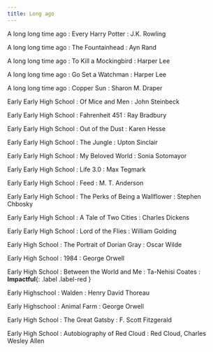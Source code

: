 ```yaml
---
title: Long ago 
---
```

A long long time ago
  : Every Harry Potter
    : J.K. Rowling

A long long time ago
: The Fountainhead 
  : Ayn Rand

A long long time ago
: To Kill a Mockingbird 
  : Harper Lee

A long long time ago
: Go Set a Watchman 
  : Harper Lee 

A long long time ago
: Copper Sun
   : Sharon M. Draper

Early Early High School
: Of Mice and Men
  : John Steinbeck

Early Early High School
: Fahrenheit 451
  : Ray Bradbury

Early Early High School
  : Out of the Dust
    : Karen Hesse

Early Early High School
  : The Jungle
    : Upton Sinclair

Early Early High School
  : My Beloved World
    : Sonia Sotomayor

Early Early High School
  : Life 3.0
    : Max Tegmark

Early Early High School
  : Feed
    : M. T. Anderson

Early Early High School
  : The Perks of Being a Wallflower
    : Stephen Chbosky

Early Early High School
  : A Tale of Two Cities
    : Charles Dickens

Early Early High School
  : Lord of the Flies
    : William Golding

Early High School
  : The Portrait of Dorian Gray
    : Oscar Wilde

Early High School
  : 1984
    : George Orwell

Early High School
: Between the World and Me
  : Ta-Nehisi Coates
    : **Impactful**{: .label .label-red }

Early Highschool
: Walden
  : Henry David Thoreau

Early Highschool
  : Animal Farm
    : George Orwell

Early High School
  : The Great Gatsby
    : F. Scott Fitzgerald

Early High School
  : Autobiography of Red Cloud
    : Red Cloud, Charles Wesley Allen










[comment]: <> (Oct 2)

[comment]: <> (: [Tracing, IntLists, & Recursion]&#40;#&#41;)

[comment]: <> (  : [2.1]&#40;#&#41;)

[comment]: <> (: **HW 1 due**{: .label .label-red })
